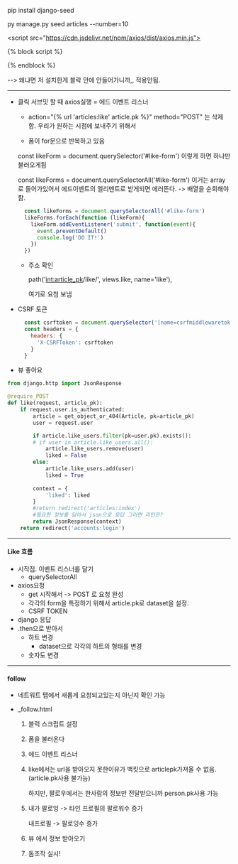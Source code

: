 pip install django-seed

py manage.py seed articles --number=10

<script src="https://cdn.jsdelivr.net/npm/axios/dist/axios.min.js"></script>

 {% block script %}

 {% endblock %}

--> 왜냐면 저 설치한게 블락 안에 안들어가니까,, 적용안됨.

----------

* 클릭 서브밋 할 때 axios실행 = 에드 이벤트 리스너

  * action="{% url 'articles:like' article.pk %}" method="POST" 는 삭제함. 우리가 원하는 시점에 보내주기 위해서

  * 폼이 for문으로 반복하고 있음

  const likeForm = document.querySelector('#like-form') 이렇게 하면 하나만 불러오게됨

  const likeForms = document.querySelectorAll('#like-form') 이거는 array로 들어가있어서 에드이벤트의 엘리멘트로 받게되면 에러뜬다. -> 배열을 순회해야함.

  ```javascript
    const likeForms = document.querySelectorAll('#like-form')
    likeForms.forEach(function (likeForm){
      likeForm.addEventListener('submit', function(event){
        event.preventDefault()
        console.log('DO IT!')
      })
    })
  ```

  * 주소 확인

    path('<int:article_pk>/like/', views.like, name='like'),

    여기로 요청 보냄

* CSRF 토큰

  ```javascript
    const csrftoken = document.querySelector('[name=csrfmiddlewaretoken]').value;
    const headers = {
      headers: {
        'X-CSRFToken': csrftoken
      }
    }
  ```

* 뷰 좋아요

```python
from django.http import JsonResponse

@require_POST
def like(request, article_pk):
    if request.user.is_authenticated:
        article = get_object_or_404(Article, pk=article_pk)
        user = request.user

        if article.like_users.filter(pk=user.pk).exists():
        # if user in article.like_users.all():
            article.like_users.remove(user)
            liked = False
        else:
            article.like_users.add(user)
            liked = True
        
        context = {
            'liked': liked
        }
        #return redirect('articles:index')
        #필요한 정보를 담아서 json으로 응답 그러면 리턴은?
        return JsonResponse(context)
    return redirect('accounts:login')
```

-------------

#### Like 흐름

* 시작점. 이벤트 리스너를 달기
  * querySelectorAll
* axios요청
  * get 시작해서 -> POST 로 요청 완성
  * 각각의 form을 특정하기 위해서 article.pk로 dataset을 설정.
  * CSRF TOKEN
* django 응답
* .then으로 받아서
  * 하트 변경
    * dataset으로 각각의 하트의 형태를 변경
  * 숫자도 변경

-------

#### follow

* 네트워트 탭에서 새롭게 요청되고있는지 아닌지 확인 가능



* _follow.html

  1. 블럭 스크립트 설정

  2. 폼을 불러온다

  3. 에드 이벤트 리스너

  4. like에서는 url을 받아오지 못한이유가 백킷으로 articlepk가져올 수 없음. (article.pk사용 불가능)

     하지만, 팔로우에서는 한사람의 정보만 전달받으니까 person.pk사용 가능

  5. 내가 팔로잉 -> 타인 프로필의 팔로워수 증가

     내프로필 -> 팔로잉수 증가

  6. 뷰 에서 정보 받아오기

  7. 돔조작 실시!

  

  
